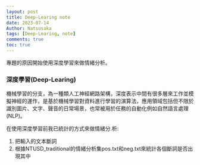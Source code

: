 ```yaml
---
layout: post
title: Deep-Learing note
date: 2023-07-14
Author: Natsusaka
tags: [Deep-Learing, note]
comments: true
toc: true
--- 
```


專題的原因開始使用深度學習來做情緒分析。

### 深度學習(Deep-Learing)

機械學習的分支，為一種類人工神經網路架構，深度表示中間有很多層來工作並模擬神經的運作，是基於機械學習對資料進行學習的演算法，應用領域包括但不限於識別圖片、文字、聲音的日常場景，也常被用於任務的自動化例如自然語言處理(NLP)。

在使用深度學習前我已統計的方式來做情緒分.析:
1. 把輸入的文本斷詞
2. 根據NTUSD_traditional的情緒分析集pos.txt和neg.txt來統計各個斷詞是否出現其中


